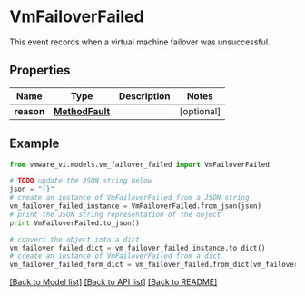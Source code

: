 # VmFailoverFailed

This event records when a virtual machine failover was unsuccessful. 

## Properties
Name | Type | Description | Notes
------------ | ------------- | ------------- | -------------
**reason** | [**MethodFault**](MethodFault.md) |  | [optional] 

## Example

```python
from vmware_vi.models.vm_failover_failed import VmFailoverFailed

# TODO update the JSON string below
json = "{}"
# create an instance of VmFailoverFailed from a JSON string
vm_failover_failed_instance = VmFailoverFailed.from_json(json)
# print the JSON string representation of the object
print VmFailoverFailed.to_json()

# convert the object into a dict
vm_failover_failed_dict = vm_failover_failed_instance.to_dict()
# create an instance of VmFailoverFailed from a dict
vm_failover_failed_form_dict = vm_failover_failed.from_dict(vm_failover_failed_dict)
```
[[Back to Model list]](../README.md#documentation-for-models) [[Back to API list]](../README.md#documentation-for-api-endpoints) [[Back to README]](../README.md)


